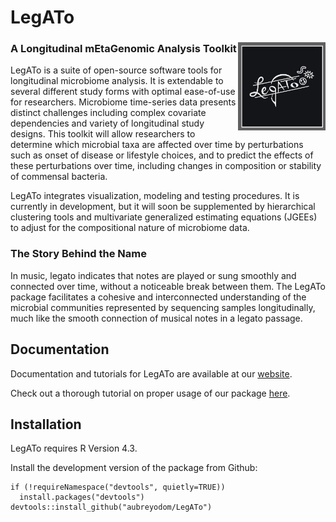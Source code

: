 
# LegATo
### A Longitudinal mEtaGenomic Analysis Toolkit <img src="https://github.com/aubreyodom/Legato-docs/blob/main/legato-logo.jpg?raw=true" align="right" width="140">

LegATo is a suite of open-source software tools for longitudinal microbiome analysis. It is extendable to
several different study forms with optimal ease-of-use for researchers. Microbiome time-series data
presents distinct challenges including complex covariate dependencies and variety of longitudinal study
designs. This toolkit will allow researchers to determine which microbial taxa are affected over time by
perturbations such as onset of disease or lifestyle choices, and to predict the effects of these perturbations
over time, including changes in composition or stability of commensal bacteria. 

LegATo integrates visualization, modeling and testing procedures. It is currently in development, but it will soon be supplemented by hierarchical clustering tools and multivariate generalized estimating equations (JGEEs) to adjust for the compositional nature of microbiome data.

### The Story Behind the Name
In music, legato indicates that notes are played or sung smoothly and connected over time, without a noticeable break between them. The LegATo package facilitates a cohesive and interconnected understanding of the microbial communities represented by sequencing samples longitudinally, much like the smooth connection of musical notes in a legato passage. 

## Documentation
Documentation and tutorials for LegATo are available at our [website](https://aubreyodom.github.io/LegATo-docs/).

Check out a thorough tutorial on proper usage of our package [here](https://aubreyodom.github.io/LegATo-docs/articles/LegATo_vignette.html).

## Installation
LegATo requires R Version 4.3.

Install the development version of the package from Github:

```
if (!requireNamespace("devtools", quietly=TRUE))
  install.packages("devtools")
devtools::install_github("aubreyodom/LegATo")
```
